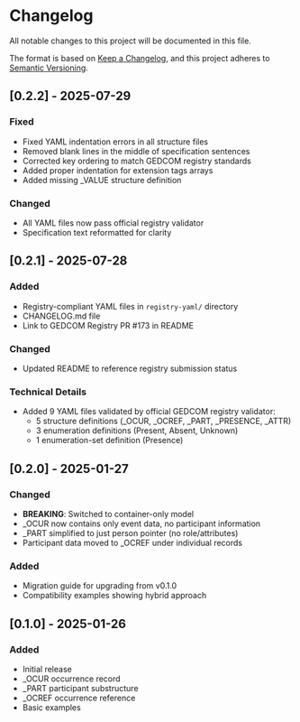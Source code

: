 # Changelog

All notable changes to this project will be documented in this file.

The format is based on [Keep a Changelog](https://keepachangelog.com/en/1.0.0/),
and this project adheres to [Semantic Versioning](https://semver.org/spec/v2.0.0.html).

## [0.2.2] - 2025-07-29

### Fixed
- Fixed YAML indentation errors in all structure files
- Removed blank lines in the middle of specification sentences
- Corrected key ordering to match GEDCOM registry standards
- Added proper indentation for extension tags arrays
- Added missing _VALUE structure definition

### Changed
- All YAML files now pass official registry validator
- Specification text reformatted for clarity

## [0.2.1] - 2025-07-28

### Added
- Registry-compliant YAML files in `registry-yaml/` directory
- CHANGELOG.md file
- Link to GEDCOM Registry PR #173 in README

### Changed
- Updated README to reference registry submission status

### Technical Details
- Added 9 YAML files validated by official GEDCOM registry validator:
  - 5 structure definitions (_OCUR, _OCREF, _PART, _PRESENCE, _ATTR)
  - 3 enumeration definitions (Present, Absent, Unknown)
  - 1 enumeration-set definition (Presence)

## [0.2.0] - 2025-01-27

### Changed
- **BREAKING**: Switched to container-only model
- _OCUR now contains only event data, no participant information
- _PART simplified to just person pointer (no role/attributes)
- Participant data moved to _OCREF under individual records

### Added
- Migration guide for upgrading from v0.1.0
- Compatibility examples showing hybrid approach

## [0.1.0] - 2025-01-26

### Added
- Initial release
- _OCUR occurrence record
- _PART participant substructure
- _OCREF occurrence reference
- Basic examples